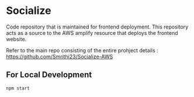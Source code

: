 # Socialize
Code repository that is maintained for frontend deployment. This repository acts as a source to the AWS amplify resource that deploys the frontend website.

Refer to the main repo consisting of the entire prohject details : https://github.com/Smrithi23/Socialize-AWS

## For Local Development 
```
npm start
```